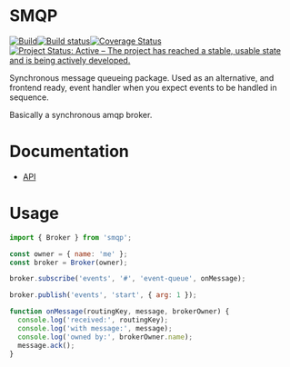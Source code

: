 # SMQP

[![Build](https://github.com/paed01/smqp/actions/workflows/build.yaml/badge.svg)](https://github.com/paed01/smqp/actions/workflows/build.yaml)[![Build status](https://ci.appveyor.com/api/projects/status/8dy3yrde5pe8mk6m/branch/default?svg=true)](https://ci.appveyor.com/project/paed01/smqp/branch/default)[![Coverage Status](https://coveralls.io/repos/github/paed01/smqp/badge.svg?branch=default)](https://coveralls.io/github/paed01/smqp?branch=default)[![Project Status: Active – The project has reached a stable, usable state and is being actively developed.](https://www.repostatus.org/badges/latest/active.svg)](https://www.repostatus.org/#active)

Synchronous message queueing package. Used as an alternative, and frontend ready, event handler when you expect events to be handled in sequence.

Basically a synchronous amqp broker.

# Documentation

- [API](/API.md)

# Usage

```javascript
import { Broker } from 'smqp';

const owner = { name: 'me' };
const broker = Broker(owner);

broker.subscribe('events', '#', 'event-queue', onMessage);

broker.publish('events', 'start', { arg: 1 });

function onMessage(routingKey, message, brokerOwner) {
  console.log('received:', routingKey);
  console.log('with message:', message);
  console.log('owned by:', brokerOwner.name);
  message.ack();
}
```
